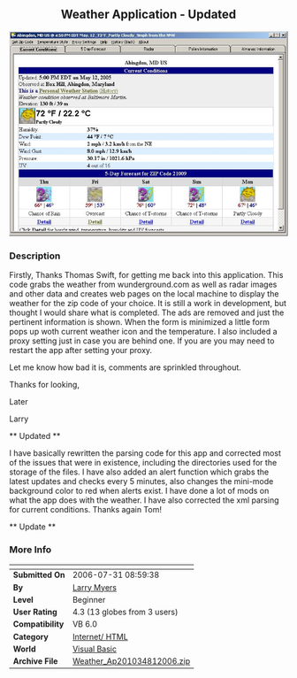 ﻿<div align="center">

## Weather Application \- Updated

<img src="PIC20055121727153124.jpg">
</div>

### Description

Firstly, Thanks Thomas Swift, for getting me back into this application. This code grabs the weather from wunderground.com as well as radar images and other data and creates web pages on the local machine to display the weather for the zip code of your choice. It is still a work in development, but thought I would share what is completed. The ads are removed and just the pertinent information is shown. When the form is minimized a little form pops up woth current weather icon and the temperature. I also included a proxy setting just in case you are behind one. If you are you may need to restart the app after setting your proxy.

Let me know how bad it is, comments are sprinkled throughout.

Thanks for looking,

Later

Larry

** Updated **

I have basically rewritten the parsing code for this app and corrected most of the issues that were in existence, including the directories used for the storage of the files. I have also added an alert function which grabs the latest updates and checks every 5 minutes, also changes the mini-mode background color to red when alerts exist. I have done a lot of mods on what the app does with the weather. I have also corrected the xml parsing for current conditions. Thanks again Tom!

** Update **
 
### More Info
 


<span>             |<span>
---                |---
**Submitted On**   |2006-07-31 08:59:38
**By**             |[Larry Myers](https://github.com/Planet-Source-Code/PSCIndex/blob/master/ByAuthor/larry-myers.md)
**Level**          |Beginner
**User Rating**    |4.3 (13 globes from 3 users)
**Compatibility**  |VB 6\.0
**Category**       |[Internet/ HTML](https://github.com/Planet-Source-Code/PSCIndex/blob/master/ByCategory/internet-html__1-34.md)
**World**          |[Visual Basic](https://github.com/Planet-Source-Code/PSCIndex/blob/master/ByWorld/visual-basic.md)
**Archive File**   |[Weather\_Ap201034812006\.zip](https://github.com/Planet-Source-Code/larry-myers-weather-application-updated__1-60506/archive/master.zip)








